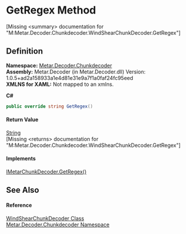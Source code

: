 # GetRegex Method


\[Missing &lt;summary&gt; documentation for "M:Metar.Decoder.Chunkdecoder.WindShearChunkDecoder.GetRegex"\]



## Definition
**Namespace:** <a href="N_Metar_Decoder_Chunkdecoder.md">Metar.Decoder.Chunkdecoder</a>  
**Assembly:** Metar.Decoder (in Metar.Decoder.dll) Version: 1.0.5+ad2a158933a1e4d81e31e9a7f1a0faf24fc95eed  
**XMLNS for XAML:** Not mapped to an xmlns.

**C#**
``` C#
public override string GetRegex()
```



#### Return Value
<a href="https://learn.microsoft.com/dotnet/api/system.string" target="_blank" rel="noopener noreferrer">String</a>  
\[Missing &lt;returns&gt; documentation for "M:Metar.Decoder.Chunkdecoder.WindShearChunkDecoder.GetRegex"\]

#### Implements
<a href="M_Metar_Decoder_Chunkdecoder_IMetarChunkDecoder_GetRegex.md">IMetarChunkDecoder.GetRegex()</a>  


## See Also


#### Reference
<a href="T_Metar_Decoder_Chunkdecoder_WindShearChunkDecoder.md">WindShearChunkDecoder Class</a>  
<a href="N_Metar_Decoder_Chunkdecoder.md">Metar.Decoder.Chunkdecoder Namespace</a>  
